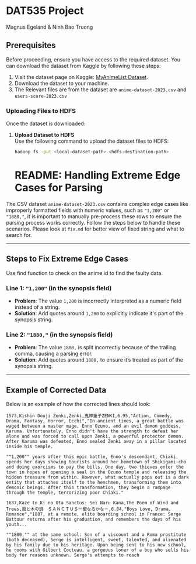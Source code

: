# DAT535 Project
Magnus Egeland & Ninh Bao Truong

## Prerequisites

Before proceeding, ensure you have access to the required dataset. You can download the dataset from Kaggle by following these steps:

1. Visit the dataset page on Kaggle: [MyAnimeList Dataset](https://www.kaggle.com/datasets/dbdmobile/myanimelist-dataset).
3. Download the dataset to your machine.
4. The Relevant files are from the dataset are `anime-dataset-2023.csv` and `users-score-2023.csv`

### Uploading Files to HDFS

Once the dataset is downloaded:

1. **Upload Dataset to HDFS**  
   Use the following command to upload the dataset files to HDFS:
   ```bash
   hadoop fs -put <local-dataset-path> <hdfs-destination-path>
   ```

   # README: Handling Extreme Edge Cases for Parsing

The  CSV dataset `anime-dataset-2023.csv` contains complex edge cases like improperly formatted fields with numeric values, such as `"1,200"` or `"1880,"`, it is important to manually pre-process these rows to ensure the parsing process works correctly. Follow the steps below to handle these scenarios.
Please look at `fix.md` for better view of fixed string and what to search for.


---

## Steps to Fix Extreme Edge Cases

Use find function to check on the anime id to find the faulty data. 
### Line 1: `"1,200"` (in the synopsis field)

- **Problem**: The value `1,200` is incorrectly interpreted as a numeric field instead of a string.
- **Solution**: Add quotes around `1,200` to explicitly indicate it's part of the synopsis string.

### Line 2: `"1880,"` (in the synopsis field)

- **Problem**: The value `1880,` is split incorrectly because of the trailing comma, causing a parsing error.
- **Solution**: Add quotes around `1880,` to ensure it’s treated as part of the synopsis string.

---

## Example of Corrected Data

Below is an example of how the corrected lines should look:


```csv
1573,Kishin Douji Zenki,Zenki,鬼神童子ZENKI,6.95,"Action, Comedy, Drama, Fantasy, Horror, Ecchi","In ancient times, a great battle was waged between a master mage, Enno Ozuno, and an evil demon goddess, Karuma. Unfortunately, Enno didn't have the strength to defeat her alone and was forced to call upon Zenki, a powerful protector demon. After Karuma was defeated, Enno sealed Zenki away in a pillar located inside his temple.

""1,200"" years after this epic battle, Enno's descendant, Chiaki, spends her days showing tourists around her hometown of Shikigami-cho and doing exorcisms to pay the bills. One day, two thieves enter the town in hopes of opening a seal in the Ozuno temple and releasing the hidden treasure from within. However, what actually pops out is a dark entity that attaches itself to the henchmen, transforming them into demonic beings. After this transformation, they begin a rampage through the temple, terrorizing poor Chiaki."
```
```csv
1637,Kaze to Ki no Uta Sanctus: Sei Naru Kana,The Poem of Wind and Trees,風と木の詩　ＳＡＮＣＴＵＳ－聖なるかな－,6.84,"Boys Love, Drama, Romance","1887, at a remote, elite boarding school in France: Serge Battour returns after his graduation, and remembers the days of his youth...

""1880,"" at the same school: Son of a viscount and a Roma prostitute (both deceased), Serge is intelligent, sweet, talented, and alienated by his family due to his heritage. Upon being sent to his new school, he rooms with Gilbert Cocteau, a gorgeous loner of a boy who sells his body for reasons unknown. Serge's attempts to reach
```


